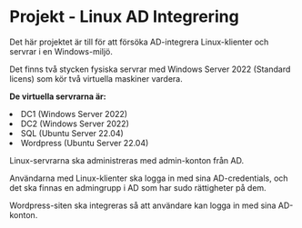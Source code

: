 # Projekt - Linux AD Integrering

Det här projektet är till för att försöka AD-integrera Linux-klienter och servrar i en Windows-miljö.

Det finns två stycken fysiska servrar med Windows Server 2022 (Standard licens) som kör två virtuella maskiner vardera.

**De virtuella servrarna är:**
    <ui>
    <li>DC1 (Windows Server 2022)</li>
    <li>DC2 (Windows Server 2022)</li>
    <li>SQL (Ubuntu Server 22.04)</li>
    <li>Wordpress (Ubuntu Server 22.04)</li>
    </ul>

Linux-servrarna ska administreras med admin-konton från AD.

Användarna med Linux-klienter ska logga in med sina AD-credentials, och det ska finnas en admingrupp i AD som har sudo rättigheter på dem.

Wordpress-siten ska integreras så att användare kan logga in med sina AD-konton.
